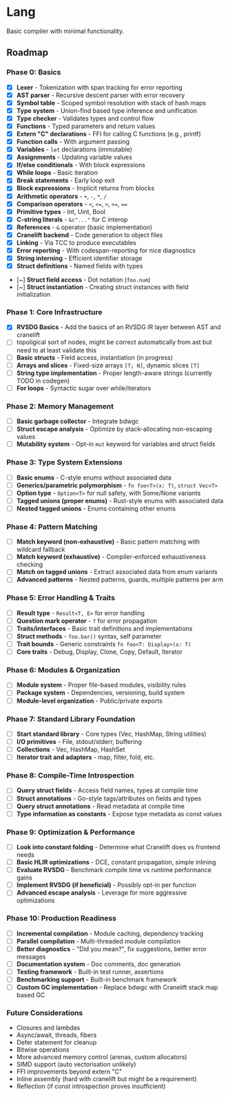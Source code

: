 # Lang

Basic compiler with minimal functionality.

## Roadmap

### Phase 0: Basics
- [x] **Lexer** - Tokenization with span tracking for error reporting
- [x] **AST parser** - Recursive descent parser with error recovery
- [x] **Symbol table** - Scoped symbol resolution with stack of hash maps
- [x] **Type system** - Union-find based type inference and unification
- [x] **Type checker** - Validates types and control flow
- [x] **Functions** - Typed parameters and return values
- [x] **Extern "C" declarations** - FFI for calling C functions (e.g., printf)
- [x] **Function calls** - With argument passing
- [x] **Variables** - `let` declarations (immutable)
- [x] **Assignments** - Updating variable values
- [x] **If/else conditionals** - With block expressions
- [x] **While loops** - Basic iteration
- [x] **Break statements** - Early loop exit
- [x] **Block expressions** - Implicit returns from blocks
- [x] **Arithmetic operators** - `+`, `-`, `*`, `/`
- [x] **Comparison operators** - `<`, `<=`, `>`, `>=`, `==`
- [x] **Primitive types** - Int, Uint, Bool
- [x] **C-string literals** - `&c"..."` for C interop
- [x] **References** - `&` operator (basic implementation)
- [x] **Cranelift backend** - Code generation to object files
- [x] **Linking** - Via TCC to produce executables
- [x] **Error reporting** - With codespan-reporting for nice diagnostics
- [x] **String interning** - Efficient identifier storage
- [x] **Struct definitions** - Named fields with types
- [~] **Struct field access** - Dot notation (`foo.num`)
- [~] **Struct instantiation** - Creating struct instances with field initialization

### Phase 1: Core Infrastructure
- [x] **RVSDG Basics** - Add the basics of an RVSDG IR layer between AST and cranelift
- [ ] topoligical sort of nodes, might be correct automatically from ast but need to at least validate this
- [ ] **Basic structs** - Field access, instantiation (in progress)
- [ ] **Arrays and slices** - Fixed-size arrays `[T; N]`, dynamic slices `[T]`
- [ ] **String type implementation** - Proper length-aware strings (currently TODO in codegen)
- [ ] **For loops** - Syntactic sugar over while/iterators

### Phase 2: Memory Management
- [ ] **Basic garbage collector** - Integrate bdwgc
- [ ] **Struct escape analysis** - Optimize by stack-allocating non-escaping values
- [ ] **Mutability system** - Opt-in `mut` keyword for variables and struct fields

### Phase 3: Type System Extensions
- [ ] **Basic enums** - C-style enums without associated data
- [ ] **Generics/parametric polymorphism** - `fn foo<T>(x: T)`, `struct Vec<T>`
- [ ] **Option type** - `Option<T>` for null safety, with Some/None variants
- [ ] **Tagged unions (proper enums)** - Rust-style enums with associated data
- [ ] **Nested tagged unions** - Enums containing other enums

### Phase 4: Pattern Matching
- [ ] **Match keyword (non-exhaustive)** - Basic pattern matching with wildcard fallback
- [ ] **Match keyword (exhaustive)** - Compiler-enforced exhaustiveness checking
- [ ] **Match on tagged unions** - Extract associated data from enum variants
- [ ] **Advanced patterns** - Nested patterns, guards, multiple patterns per arm

### Phase 5: Error Handling & Traits
- [ ] **Result type** - `Result<T, E>` for error handling
- [ ] **Question mark operator** - `?` for error propagation
- [ ] **Traits/interfaces** - Basic trait definitions and implementations
- [ ] **Struct methods** - `foo.bar()` syntax, self parameter
- [ ] **Trait bounds** - Generic constraints `fn foo<T: Display>(x: T)`
- [ ] **Core traits** - Debug, Display, Clone, Copy, Default, Iterator

### Phase 6: Modules & Organization
- [ ] **Module system** - Proper file-based modules, visibility rules
- [ ] **Package system** - Dependencies, versioning, build system
- [ ] **Module-level organization** - Public/private exports

### Phase 7: Standard Library Foundation
- [ ] **Start standard library** - Core types (Vec, HashMap, String utilities)
- [ ] **I/O primitives** - File, stdout/stderr, buffering
- [ ] **Collections** - Vec, HashMap, HashSet
- [ ] **Iterator trait and adapters** - map, filter, fold, etc.

### Phase 8: Compile-Time Introspection
- [ ] **Query struct fields** - Access field names, types at compile time
- [ ] **Struct annotations** - Go-style tags/attributes on fields and types
- [ ] **Query struct annotations** - Read metadata at compile time
- [ ] **Type information as constants** - Expose type metadata as const values

### Phase 9: Optimization & Performance
- [ ] **Look into constant folding** - Determine what Cranelift does vs frontend needs
- [ ] **Basic HLIR optimizations** - DCE, constant propagation, simple inlining
- [ ] **Evaluate RVSDG** - Benchmark compile time vs runtime performance gains
- [ ] **Implement RVSDG (if beneficial)** - Possibly opt-in per function
- [ ] **Advanced escape analysis** - Leverage for more aggressive optimizations

### Phase 10: Production Readiness
- [ ] **Incremental compilation** - Module caching, dependency tracking
- [ ] **Parallel compilation** - Multi-threaded module compilation
- [ ] **Better diagnostics** - "Did you mean?", fix suggestions, better error messages
- [ ] **Documentation system** - Doc comments, doc generation
- [ ] **Testing framework** - Built-in test runner, assertions
- [ ] **Benchmarking support** - Built-in benchmark framework
- [ ] **Custom GC implementation** - Replace bdwgc with Cranelift stack map based GC

### Future Considerations
- Closures and lambdas
- Async/await, threads, fibers
- Defer statement for cleanup
- Bitwise operations
- More advanced memory control (arenas, custom allocators)
- SIMD support (auto vectorisation unlikely) 
- FFI improvements beyond extern "C"
- Inline assembly (hard with cranelift but might be a requirement)
- Reflection (if const introspection proves insufficient)
